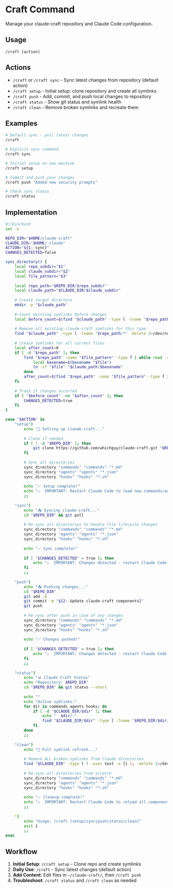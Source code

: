 # Craft Command

Manage your claude-craft repository and Claude Code configuration.

## Usage

```
/craft [action]
```

## Actions

- `/craft` or `/craft sync` - Sync latest changes from repository (default action)
- `/craft setup` - Initial setup: clone repository and create all symlinks  
- `/craft push` - Add, commit, and push local changes to repository
- `/craft status` - Show git status and symlink health
- `/craft clean` - Remove broken symlinks and recreate them

## Examples

```bash
# Default sync - pull latest changes
/craft

# Explicit sync command
/craft sync

# Initial setup on new machine
/craft setup

# Commit and push your changes
/craft push "Added new security prompts"

# Check sync status
/craft status
```

## Implementation

```bash
#!/bin/bash
set -e

REPO_DIR="$HOME/claude-craft"
CLAUDE_DIR="$HOME/.claude"
ACTION="${1:-sync}"
CHANGES_DETECTED=false

sync_directory() {
    local repo_subdir="$1"
    local claude_subdir="$2" 
    local file_pattern="$3"
    
    local repo_path="$REPO_DIR/$repo_subdir"
    local claude_path="$CLAUDE_DIR/$claude_subdir"
    
    # Create target directory
    mkdir -p "$claude_path"
    
    # Count existing symlinks before changes
    local before_count=$(find "$claude_path" -type l -lname "$repo_path/*" 2>/dev/null | wc -l)
    
    # Remove all existing claude-craft symlinks for this type
    find "$claude_path" -type l -lname "$repo_path/*" -delete 2>/dev/null || true
    
    # Create symlinks for all current files
    local after_count=0
    if [ -d "$repo_path" ]; then
        find "$repo_path" -name "$file_pattern" -type f | while read -r file; do
            local basename=$(basename "$file")
            ln -sf "$file" "$claude_path/$basename"
        done
        after_count=$(find "$repo_path" -name "$file_pattern" -type f 2>/dev/null | wc -l)
    fi
    
    # Track if changes occurred
    if [ "$before_count" -ne "$after_count" ]; then
        CHANGES_DETECTED=true
    fi
}

case "$ACTION" in
    "setup")
        echo "🚀 Setting up claude-craft..."
        
        # Clone if needed
        if [ ! -d "$REPO_DIR" ]; then
            git clone https://github.com/whichguy/claude-craft.git "$REPO_DIR"
        fi
        
        # Sync all directories
        sync_directory "commands" "commands" "*.md"
        sync_directory "agents" "agents" "*.json"  
        sync_directory "hooks" "hooks" "*.sh"
        
        echo "✅ Setup complete!"
        echo "⚠️  IMPORTANT: Restart Claude Code to load new commands/agents/hooks"
        ;;
        
    "sync")
        echo "📥 Syncing claude-craft..."
        cd "$REPO_DIR" && git pull
        
        # Re-sync all directories to handle file lifecycle changes
        sync_directory "commands" "commands" "*.md"
        sync_directory "agents" "agents" "*.json"
        sync_directory "hooks" "hooks" "*.sh"
        
        echo "✅ Sync complete!"
        
        if [ "$CHANGES_DETECTED" = true ]; then
            echo "⚠️  IMPORTANT: Changes detected - restart Claude Code to reload components"
        fi
        ;;
        
    "push")
        echo "📤 Pushing changes..."
        cd "$REPO_DIR"
        git add -A
        git commit -m "${2:-Update claude-craft components}"
        git push
        
        # Re-sync after push in case of any changes
        sync_directory "commands" "commands" "*.md"
        sync_directory "agents" "agents" "*.json"
        sync_directory "hooks" "hooks" "*.sh"
        
        echo "✅ Changes pushed!"
        
        if [ "$CHANGES_DETECTED" = true ]; then
            echo "⚠️  IMPORTANT: Changes detected - restart Claude Code to reload components"
        fi
        ;;
        
    "status")
        echo "📊 Claude Craft Status"
        echo "Repository: $REPO_DIR"
        cd "$REPO_DIR" && git status --short
        
        echo ""
        echo "Active symlinks:"
        for dir in commands agents hooks; do
            if [ -d "$CLAUDE_DIR/$dir" ]; then
                echo "  $dir/:"
                find "$CLAUDE_DIR/$dir" -type l -lname "$REPO_DIR/$dir/*" | sed 's|.*/||' | sort | sed 's/^/    /'
            fi
        done
        ;;
        
    "clean")
        echo "🧹 Full symlink refresh..."
        
        # Remove ALL broken symlinks from Claude directories
        find "$CLAUDE_DIR" -type l ! -exec test -e {} \; -delete 2>/dev/null || true
        
        # Re-sync all directories from scratch
        sync_directory "commands" "commands" "*.md"
        sync_directory "agents" "agents" "*.json"
        sync_directory "hooks" "hooks" "*.sh"
        
        echo "✅ Cleanup complete!"
        echo "⚠️  IMPORTANT: Restart Claude Code to reload all components"
        ;;
        
    *)
        echo "Usage: /craft [setup|sync|push|status|clean]"
        exit 1
        ;;
esac
```

## Workflow

1. **Initial Setup**: `/craft setup` - Clone repo and create symlinks
2. **Daily Use**: `/craft` - Sync latest changes (default action)
3. **Add Content**: Edit files in `~/claude-craft/`, then `/craft push`
4. **Troubleshoot**: `/craft status` and `/craft clean` as needed